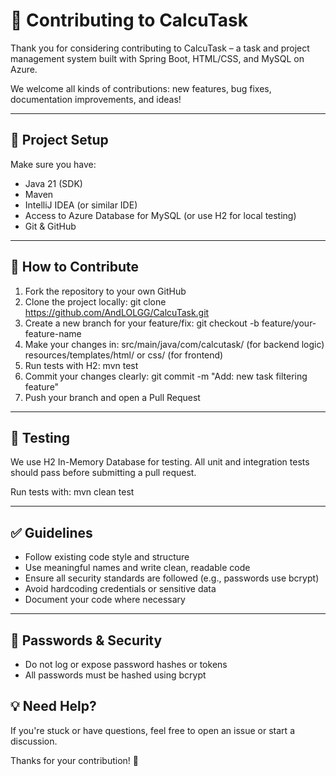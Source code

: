 # 🤝 Contributing to CalcuTask
Thank you for considering contributing to CalcuTask – a task and project management system built with Spring Boot, HTML/CSS, and MySQL on Azure.

We welcome all kinds of contributions: new features, bug fixes, documentation improvements, and ideas!

---

## 🧰 Project Setup
Make sure you have:

- Java 21 (SDK)
- Maven
- IntelliJ IDEA (or similar IDE)
- Access to Azure Database for MySQL (or use H2 for local testing)
- Git & GitHub

---

## 🚧 How to Contribute
1. Fork the repository to your own GitHub
2. Clone the project locally:
git clone https://github.com/AndLOLGG/CalcuTask.git
3. Create a new branch for your feature/fix:
git checkout -b feature/your-feature-name
4. Make your changes in:
src/main/java/com/calcutask/ (for backend logic)
resources/templates/html/ or css/ (for frontend)
5. Run tests with H2:
mvn test
6. Commit your changes clearly:
git commit -m "Add: new task filtering feature"
7. Push your branch and open a Pull Request

---

## 🧪 Testing
We use H2 In-Memory Database for testing. All unit and integration tests should pass before submitting a pull request.

Run tests with:
mvn clean test

---

## ✅ Guidelines
- Follow existing code style and structure
- Use meaningful names and write clean, readable code
- Ensure all security standards are followed (e.g., passwords use bcrypt)
- Avoid hardcoding credentials or sensitive data
- Document your code where necessary

---

## 🔐 Passwords & Security
- Do not log or expose password hashes or tokens
- All passwords must be hashed using bcrypt

## 💡 Need Help?
If you're stuck or have questions, feel free to open an issue or start a discussion.

Thanks for your contribution! 🙌
